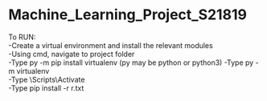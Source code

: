 # Machine_Learning_Project_S21819

To RUN:  
-Create a virtual environment and install the relevant modules  
-Using cmd, navigate to project folder  
-Type py -m pip install virtualenv (py may be python or python3)
-Type py -m virtualenv <env name here>  
-Type <env name here>\Scripts\Activate  
-Type pip install -r r.txt  
